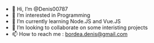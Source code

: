 - 👋 Hi, I’m @Denis00787
- 👀 I’m interested in Programming
- 🌱 I’m currently learning Node.JS and Vue.JS
- 💞️ I’m looking to collaborate on some interisting projects
- 📫 How to reach me : bordea.denis@gmail.com

<!---
Denis00787/Denis00787 is a ✨ special ✨ repository because its `README.md` (this file) appears on your GitHub profile.
You can click the Preview link to take a look at your changes.
--->
